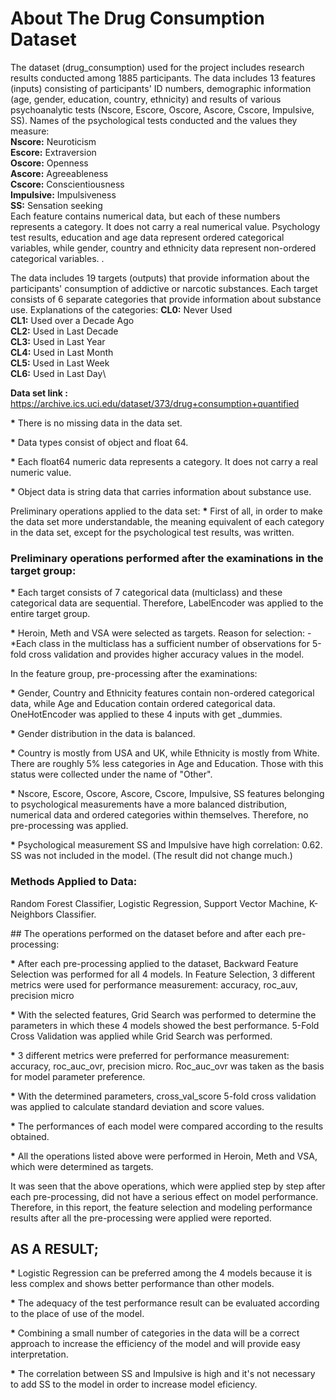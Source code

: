 # About The Drug Consumption Dataset

The dataset (drug_consumption) used for the project includes research results conducted among 1885 participants. The data includes 13 features (inputs) consisting of participants' ID numbers, demographic information (age, gender, education, country, ethnicity) and results of various psychoanalytic tests (Nscore, Escore, Oscore, Ascore, Cscore, Impulsive, SS). Names of the psychological tests conducted and the values they measure:\
**Nscore:** Neuroticism\
**Escore:** Extraversion\
**Oscore:** Openness\
**Ascore:** Agreeableness\
**Cscore:** Conscientiousness\
**Impulsive:** Impulsiveness\
**SS:** Sensation seeking\
Each feature contains numerical data, but each of these numbers represents a category. It does not carry a real numerical value. Psychology test results, education and age data represent ordered categorical variables, while gender, country and ethnicity data represent non-ordered categorical variables. .

The data includes 19 targets (outputs) that provide information about the participants' consumption of addictive or narcotic substances. Each target consists of 6 separate categories that provide information about substance use. Explanations of the categories:
**CL0:** Never Used\
**CL1:** Used over a Decade Ago\
**CL2:** Used in Last Decade\
**CL3:** Used in Last Year\
**CL4:** Used in Last Month\
**CL5:** Used in Last Week\
**CL6:** Used in Last Day\

**Data set link :**  https://archive.ics.uci.edu/dataset/373/drug+consumption+quantified

__*__ There is no missing data in the data set.

__*__ Data types consist of object and float 64.

__*__ Each float64 numeric data represents a category. It does not carry a real numeric value.

__*__ Object data is string data that carries information about substance use.

Preliminary operations applied to the data set:
__*__ First of all, in order to make the data set more understandable, the meaning equivalent of each category in the data set, except for the psychological test results, was written.

### Preliminary operations performed after the examinations in the target group: 

__*__ Each target consists of 7 categorical data (multiclass) and these categorical data are sequential. Therefore, LabelEncoder was applied to the entire target group.

__*__ Heroin, Meth and VSA were selected as targets. Reason for selection: -*Each class in the multiclass has a sufficient number of observations for 5-fold cross validation and provides higher accuracy values in the model.

In the feature group, pre-processing after the examinations:

__*__ Gender, Country and Ethnicity features contain non-ordered categorical data, while Age and Education contain ordered categorical data. OneHotEncoder was applied to these 4 inputs with get _dummies.

__*__ Gender distribution in the data is balanced.

__*__ Country is mostly from USA and UK, while Ethnicity is mostly from White. There are roughly 5% less categories in Age and Education. Those with this status were collected under the name of "Other".

__*__ Nscore, Escore, Oscore, Ascore, Cscore, Impulsive, SS features belonging to psychological measurements have a more balanced distribution, numerical data and ordered categories within themselves. Therefore, no pre-processing was applied.

__*__ Psychological measurement SS and Impulsive have high correlation: 0.62. SS was not included in the model. (The result did not change much.)

### Methods Applied to Data:

Random Forest Classifier, Logistic Regression, Support Vector Machine, K-Neighbors Classifier.

## The operations performed on the dataset before and after each pre-processing:

__*__ After each pre-processing applied to the dataset, Backward Feature Selection was performed for all 4 models. In Feature Selection, 3 different metrics were used for performance measurement: accuracy, roc_auv, precision micro

__*__ With the selected features, Grid Search was performed to determine the parameters in which these 4 models showed the best performance. 5-Fold Cross Validation was applied while Grid Search was performed.

__*__ 3 different metrics were preferred for performance measurement: accuracy, roc_auc_ovr, precision micro. Roc_auc_ovr was taken as the basis for model parameter preference.

__*__ With the determined parameters, cross_val_score 5-fold cross validation was applied to calculate standard deviation and score values.

__*__ The performances of each model were compared according to the results obtained.

__*__ All the operations listed above were performed in Heroin, Meth and VSA, which were determined as targets.

It was seen that the above operations, which were applied step by step after each pre-processing, did not have a serious effect on model performance. Therefore, in this report, the feature selection and modeling performance results after all the pre-processing were applied were reported.

## AS A RESULT;
__*__ Logistic Regression can be preferred among the 4 models because it is less complex and shows better performance than other models.

__*__ The adequacy of the test performance result can be evaluated according to the place of use of the model.

__*__ Combining a small number of categories in the data will be a correct approach to increase the efficiency of the model and will provide easy interpretation.

__*__ The correlation between SS and Impulsive is high and it's not necessary to add SS to the model in order to increase model eficiency.




